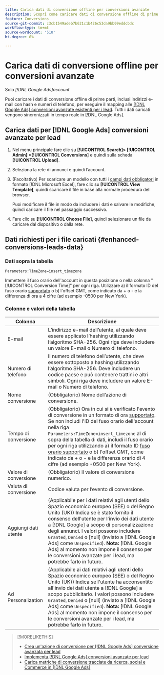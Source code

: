 ```yaml
---
title: Carica dati di conversione offline per conversioni avanzate
description: Scopri come caricare dati di conversione offline di prime parti da mappare su  [!DNL Google Ads] conversioni avanzate per i lead.
feature: Conversions
source-git-commit: c3cb1549adeb7b621c1b426c53da9bb09eddcbdc
workflow-type: tm+mt
source-wordcount: '510'
ht-degree: 0%

---
```


# Carica dati di conversione offline per conversioni avanzate

Solo *[!DNL Google Ads]account*

<!-- Tweak metadata title/description and heading -->

Puoi caricare i dati di conversione offline di prime parti, inclusi indirizzi e-mail con hash e numeri di telefono, per eseguire il mapping alle [[!DNL Google Ads] conversioni avanzate esistenti per i lead](/help/search-social-commerce/admin/conversion-metrics/conversion-action-google.md). Tutti i dati caricati vengono sincronizzati in tempo reale in [!DNL Google Ads].

## Carica dati per [!DNL Google Ads] conversioni avanzate per lead

1. Nel menu principale fare clic su **[!UICONTROL Search]> [!UICONTROL Admin] >[!UICONTROL Conversions]** e quindi sulla scheda **[!UICONTROL Upload]**.

1. Seleziona la rete di annunci e quindi l’account.

1. (Facoltativo) Per scaricare un modello con tutti i [campi dati obbligatori](#enhanced-conversions-leads-data) in formato [!DNL Microsoft Excel], fare clic su **[!UICONTROL View Template]**, quindi scaricare il file in base alla normale procedura del browser.

   Puoi modificare il file in modo da includere i dati e salvare le modifiche, quindi caricare il file nel passaggio successivo.

1. Fare clic su **[!UICONTROL Choose File]**, quindi selezionare un file da caricare dal dispositivo o dalla rete.

## Dati richiesti per i file caricati {#enhanced-conversions-leads-data}

### Dati sopra la tabella

`Parameters:TimeZone=insert_timezone`

Immettere il fuso orario dell&#39;account in questa posizione o nella colonna &quot;[!UICONTROL Conversion Time]&quot; per ogni riga. Utilizzare a) il formato ID del fuso orario [supportato](https://developers.google.com/google-ads/api/data/codes-formats#timezone_ids) o b) l&#39;offset GMT, come indicato da + o - e la differenza di ora a 4 cifre (ad esempio -0500 per New York).

### Colonne e valori della tabella

| Colonna | Descrizione |
| ------ | ----------- |
| E-mail | L’indirizzo e-mail dell’utente, al quale deve essere applicato l’hashing utilizzando l’algoritmo SHA-256. Ogni riga deve includere un valore E-mail o Numero di telefono. |
| Numero di telefono | Il numero di telefono dell’utente, che deve essere sottoposto a hashing utilizzando l’algoritmo SHA-256. Deve includere un codice paese e può contenere trattini e altri simboli. Ogni riga deve includere un valore E-mail o Numero di telefono. |
| Nome conversione | (Obbligatorio) Nome dell’azione di conversione. |
| Tempo di conversione | (Obbligatorio) Ora in cui si è verificato l&#39;evento di conversione in un formato di ora [supportato](https://support.google.com/google-ads/answer/7014069#prepare_data). Se non includi l&#39;ID del fuso orario dell&#39;account nella riga `Parameters:TimeZone=insert_timezone` al di sopra della tabella di dati, includi il fuso orario per ogni riga utilizzando a) il formato ID [fuso orario supportato](https://developers.google.com/google-ads/api/data/codes-formats#timezone_ids) o b) l&#39;offset GMT, come indicato da + o - e la differenza orario di 4 cifre (ad esempio -0500 per New York). |
| Valore di conversione | (Obbligatorio) Il valore di conversione numerico. |
| Valuta di conversione | Codice valuta per l’evento di conversione. |
| Aggiungi dati utente | (Applicabile per i dati relativi agli utenti dello Spazio economico europeo (SEE) o del Regno Unito (UK)) Indica se è stato fornito il consenso dell&#39;utente per l&#39;invio dei dati utente a [!DNL Google] a scopo di personalizzazione degli annunci. I valori possono includere `Granted`, `Denied` o \[null\] (inviato a [!DNL Google Ads] come `Unspecified`). **Nota:** [!DNL Google Ads] al momento non impone il consenso per le conversioni avanzate per i lead, ma potrebbe farlo in futuro. |
| Ad Personalization | (Applicabile ai dati relativi agli utenti dello Spazio economico europeo (SEE) o del Regno Unito (UK)) Indica se l&#39;utente ha acconsentito all&#39;invio dei dati utente a [!DNL Google] a scopo pubblicitario. I valori possono includere `Granted`, `Denied` o \[null\] (inviato a [!DNL Google Ads] come `Unspecified`). **Nota:** [!DNL Google Ads] al momento non impone il consenso per le conversioni avanzate per i lead, ma potrebbe farlo in futuro. |

>[!MORELIKETHIS]
>
>* [Crea un&#39;azione di conversione per  [!DNL Google Ads] conversione avanzata per lead](/help/search-social-commerce/admin/conversion-metrics/conversion-action-google.md)
>* [Implementa [!DNL Google Ads] conversioni avanzate per lead](/help/search-social-commerce/campaign-management/special-workflows/google-enhanced-conversions-leads.md)
>* [Carica metriche di conversione tracciate da ricerca, social e Commerce in [!DNL Google Ads]](/help/search-social-commerce/tools/conversion-metrics-upload-to-google.md)
